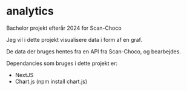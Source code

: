 # analytics

Bachelor projekt efterår 2024 for Scan-Choco

Jeg vil i dette projekt visualisere data i form af en graf.

De data der bruges hentes fra en API fra Scan-Choco, og bearbejdes.

Dependancies som bruges i dette projekt er:

-  NextJS
-  Chart.js (npm install chart.js)
